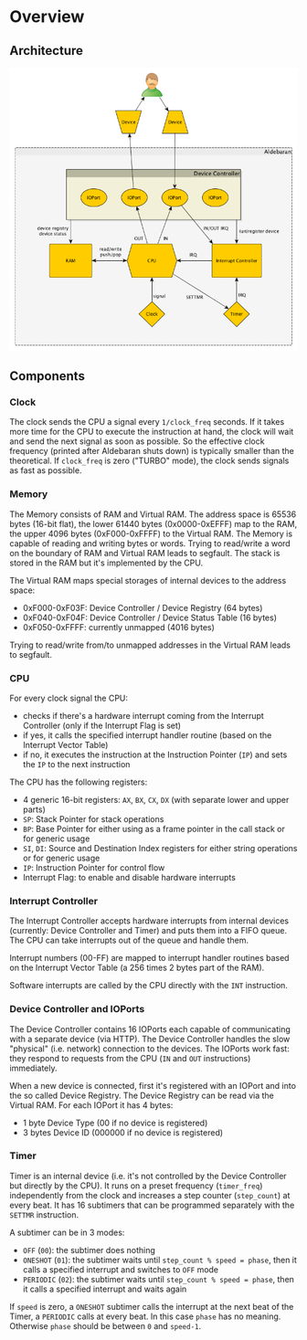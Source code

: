 # Overview


## Architecture

![Architecture](aldebaran-architecture.png)


## Components

### Clock

The clock sends the CPU a signal every `1/clock_freq` seconds. If it takes more time for the CPU to execute the instruction at hand, the clock will wait and send the next signal as soon as possible. So the effective clock frequency (printed after Aldebaran shuts down) is typically smaller than the theoretical. If `clock_freq` is zero ("TURBO" mode), the clock sends signals as fast as possible.


### Memory

The Memory consists of RAM and Virtual RAM. The address space is 65536 bytes (16-bit flat), the lower 61440 bytes (0x0000-0xEFFF) map to the RAM, the upper 4096 bytes (0xF000-0xFFFF) to the Virtual RAM. The Memory is capable of reading and writing bytes or words. Trying to read/write a word on the boundary of RAM and Virtual RAM leads to segfault. The stack is stored in the RAM but it's implemented by the CPU.

The Virtual RAM maps special storages of internal devices to the address space:

- 0xF000-0xF03F: Device Controller / Device Registry (64 bytes)
- 0xF040-0xF04F: Device Controller / Device Status Table (16 bytes)
- 0xF050-0xFFFF: currently unmapped (4016 bytes)

Trying to read/write from/to unmapped addresses in the Virtual RAM leads to segfault.


### CPU

For every clock signal the CPU:

- checks if there's a hardware interrupt coming from the Interrupt Controller (only if the Interrupt Flag is set)
- if yes, it calls the specified interrupt handler routine (based on the Interrupt Vector Table)
- if no, it executes the instruction at the Instruction Pointer (`IP`) and sets the `IP` to the next instruction

The CPU has the following registers:

- 4 generic 16-bit registers: `AX`, `BX`, `CX`, `DX` (with separate lower and upper parts)
- `SP`: Stack Pointer for stack operations
- `BP`: Base Pointer for either using as a frame pointer in the call stack or for generic usage
- `SI`, `DI`: Source and Destination Index registers for either string operations or for generic usage
- `IP`: Instruction Pointer for control flow
- Interrupt Flag: to enable and disable hardware interrupts


### Interrupt Controller

The Interrupt Controller accepts hardware interrupts from internal devices (currently: Device Controller and Timer) and puts them into a FIFO queue. The CPU can take interrupts out of the queue and handle them.

Interrupt numbers (00-FF) are mapped to interrupt handler routines based on the Interrupt Vector Table (a 256 times 2 bytes part of the RAM).

Software interrupts are called by the CPU directly with the `INT` instruction.


### Device Controller and IOPorts

The Device Controller contains 16 IOPorts each capable of communicating with a separate device (via HTTP). The Device Controller handles the slow "physical" (i.e. network) connection to the devices. The IOPorts work fast: they respond to requests from the CPU (`IN` and `OUT` instructions) immediately.

When a new device is connected, first it's registered with an IOPort and into the so called Device Registry. The Device Registry can be read via the Virtual RAM. For each IOPort it has 4 bytes:

- 1 byte Device Type (00 if no device is registered)
- 3 bytes Device ID (000000 if no device is registered)


### Timer

Timer is an internal device (i.e. it's not controlled by the Device Controller but directly by the CPU). It runs on a preset frequency (`timer_freq`) independently from the clock and increases a step counter (`step_count`) at every beat. It has 16 subtimers that can be programmed separately with the `SETTMR` instruction.

A subtimer can be in 3 modes:

- `OFF` (`00`): the subtimer does nothing
- `ONESHOT` (`01`): the subtimer waits until `step_count % speed = phase`, then it calls a specified interrupt and switches to `OFF` mode
- `PERIODIC` (`02`): the subtimer waits until `step_count % speed = phase`, then it calls a specified interrupt and waits again

If `speed` is zero, a `ONESHOT` subtimer calls the interrupt at the next beat of the Timer, a `PERIODIC` calls at every beat. In this case `phase` has no meaning. Otherwise `phase` should be between `0` and `speed-1`.

